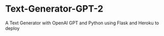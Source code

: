# Text-Generator-GPT-2
A Text Generator with OpenAI GPT and Python using Flask and Heroku to deploy
